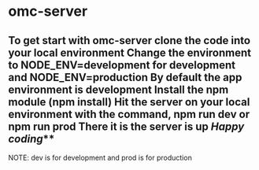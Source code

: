 # omc-server
To get start with omc-server clone the code into your local environment
Change the environment to NODE_ENV=development for development and NODE_ENV=production
By default the app environment is development
Install the npm module (npm install)
Hit the server on your local environment with the command, npm run dev or npm run prod
There it is the server is up
***Happy coding*****
---------------------------------------------------------------------------------------------------------------------------
NOTE: dev is for development and prod is for production
